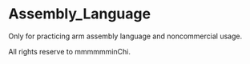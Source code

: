 # Assembly_Language

Only for practicing arm assembly language and noncommercial usage.

All rights reserve to mmmmmminChi.
